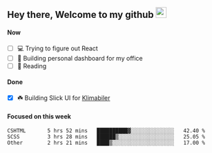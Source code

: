 ## Hey there, Welcome to my github <img src="https://media.giphy.com/media/hvRJCLFzcasrR4ia7z/giphy.gif" width="25px">

#### Now
- [ ] 💻 Trying to figure out React
- [ ] 🚀 Building personal dashboard for my office
- [ ] 📕 Reading

#### Done
- [x] ☘️ Building Slick UI for [Klimabiler](https://klimabiler.dk)
 
 #### Focused on this week
<!--START_SECTION:waka-->

```text
CSHTML       5 hrs 52 mins   ██████████▓░░░░░░░░░░░░░░   42.40 %
SCSS         3 hrs 28 mins   ██████▒░░░░░░░░░░░░░░░░░░   25.05 %
Other        2 hrs 21 mins   ████▒░░░░░░░░░░░░░░░░░░░░   17.00 %
```

<!--END_SECTION:waka-->

